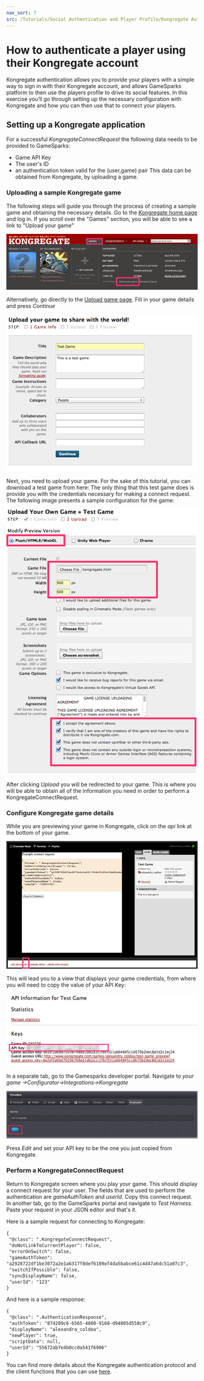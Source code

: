 ```yaml
---
nav_sort: 7
src: /Tutorials/Social Authentication and Player Profile/Kongregate Authentication.md
---
```


# How to authenticate a player using their Kongregate account

Kongregate authentication allows you to provide your players with a simple way to sign in with their Kongregate account, and allows GameSparks platform to then use the players profile to drive its social features. In this exercise you’ll go through setting up the necessary configuration with Kongregate and how you can then use that to connect your players.

## Setting up a Kongregate application

For a successful *KongregateConnectRequest* the following data needs to be provided to GameSparks:

* Game API Key
* The user's ID
* an authentication token valid for the (user,game) pair
This data can be obtained from Kongregate, by uploading a game.

### Uploading a sample Kongregate game

The following steps will guide you through the process of creating a sample game and obtaining the necessary details. Go to the [Kongregate home page](http://www.kongregate.com/) and log in. If you scroll over the "Games" section, you will be able to see a link to "Upload your game"

![](img/AuthKon/1.png)

Alternatively, go directly to the [Upload game page](http://www.kongregate.com/games/new). Fill in your game details and press *Continue*

![](img/AuthKon/2.png)

Next, you need to upload your game. For the sake of this tutorial, you can download a test game from here:  The only thing that this test game does is provide you with the credentials necessary for making a connect request. The following image presents a sample configuration for the game:

![](img/AuthKon/3.png)

After clicking *Upload* you will be redirected to your game. This is where you will be able to obtain all of the information you need in order to perform a KongregateConnectRequest.

### Configure Kongregate game details

While you are previewing your game in Kongregate, click on the *api* link at the bottom of your game.

![](img/AuthKon/4.png)

This will lead you to a view that displays your game credentials, from where you will need to copy the value of your API Key:

![](img/AuthKon/5.png)

In a separate tab, go to the Gamesparks developer portal. Navigate to *your game →Configurator→Integrations→Kongregate*

![](img/AuthKon/6.png)

Press *Edit* and set your API key to be the one you just copied from Kongregate.

### Perform a KongregateConnectRequest

Return to Kongregate screen where you play your game. This should display a connect request for your user. The fields that are used to perform the authentication are *gameAuthToken* and *userId*. Copy this connect request. In another tab, go to the GameSparks portal and navigate to *Test Harness*. Paste your request in your JSON editor and that's it.

Here is a sample request for connecting to Kongregate:

```  
{
 "@class": ".KongregateConnectRequest",
 "doNotLinkToCurrentPlayer": false,
 "errorOnSwitch": false,
 "gameAuthToken": "a2928722df1be3072a2e1a6317f8def6189ef4da5babce61c4d47a6dc51a07c3",
 "switchIfPossible": false,
 "syncDisplayName": false,
 "userId": "123"
}
```

And here is a sample response:

```
{
 "@class": ".AuthenticationResponse",
 "authToken": "874289c6-6565-4860-9160-d94805d558c9",
 "displayName": "alexandra_coldea",
 "newPlayer": true,
 "scriptData": null,
 "userId": "55672ab7e4b0cc0a541f6906"
}
```

You can find more details about the Kongregate authentication protocol and the client functions that you can use [here](http://developers.kongregate.com/docs/api-overview/intro).
